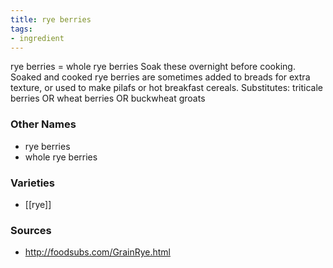 ```yaml
---
title: rye berries
tags:
- ingredient
---
```

rye berries = whole rye berries Soak these overnight before cooking. Soaked and cooked rye berries are sometimes added to breads for extra texture, or used to make pilafs or hot breakfast cereals. Substitutes: triticale berries OR wheat berries OR buckwheat groats

### Other Names

* rye berries
* whole rye berries

### Varieties

* [[rye]]

### Sources
* http://foodsubs.com/GrainRye.html

